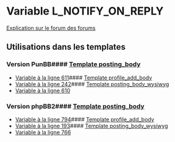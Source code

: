 # Variable L_NOTIFY_ON_REPLY
[Explication sur le forum des forums](http://forum.forumactif.com/t294113-listing-des-variables#L_NOTIFY_ON_REPLY)
## Utilisations dans les templates
### Version PunBB#### [Template posting_body](punbb/posting_body.md)
* [Variable à la ligne 611](../punbb/posting_body.tpl#L611)#### [Template profile_add_body](punbb/profile_add_body.md)
* [Variable à la ligne 242](../punbb/profile_add_body.tpl#L242)#### [Template posting_body_wysiwyg](punbb/posting_body_wysiwyg.md)
* [Variable à la ligne 610](../punbb/posting_body_wysiwyg.tpl#L610)
### Version phpBB2#### [Template posting_body](subsilver/posting_body.md)
* [Variable à la ligne 794](../subsilver/posting_body.tpl#L794)#### [Template profile_add_body](subsilver/profile_add_body.md)
* [Variable à la ligne 193](../subsilver/profile_add_body.tpl#L193)#### [Template posting_body_wysiwyg](subsilver/posting_body_wysiwyg.md)
* [Variable à la ligne 766](../subsilver/posting_body_wysiwyg.tpl#L766)